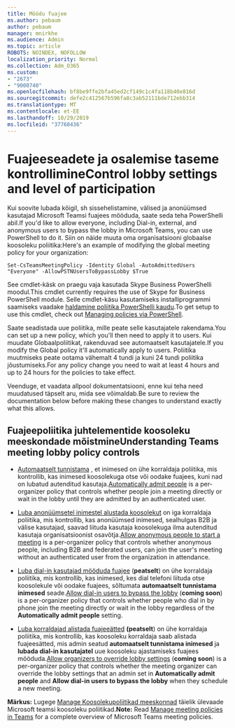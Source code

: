 ```yaml
---
title: Möödu fuajee
ms.author: pebaum
author: pebaum
manager: mnirkhe
ms.audience: Admin
ms.topic: article
ROBOTS: NOINDEX, NOFOLLOW
localization_priority: Normal
ms.collection: Adm_O365
ms.custom:
- "2673"
- "9000740"
ms.openlocfilehash: bf8be9ffe2bfa45ed2cf149c1c4fa118b40e816d
ms.sourcegitcommit: defe2c412567b596fa8c3ab52111bde712ebb314
ms.translationtype: MT
ms.contentlocale: et-EE
ms.lasthandoff: 10/29/2019
ms.locfileid: "37768436"
---
```

# <a name="control-lobby-settings-and-level-of-participation"></a><span data-ttu-id="84750-102">Fuajeeseadete ja osalemise taseme kontrollimine</span><span class="sxs-lookup"><span data-stu-id="84750-102">Control lobby settings and level of participation</span></span>

<span data-ttu-id="84750-103">Kui soovite lubada kõigil, sh sissehelistamine, välised ja anonüümsed kasutajad Microsoft Teamsi fuajees mööduda, saate seda teha PowerShelli abil.</span><span class="sxs-lookup"><span data-stu-id="84750-103">If you'd like to allow everyone, including Dial-in, external, and anonymous users to bypass the lobby in Microsoft Teams, you can use PowerShell to do it.</span></span> <span data-ttu-id="84750-104">Siin on näide muuta oma organisatsiooni globaalse koosoleku poliitika:</span><span class="sxs-lookup"><span data-stu-id="84750-104">Here's an example of modifying the global meeting policy for your organization:</span></span>

`Set-CsTeamsMeetingPolicy -Identity Global -AutoAdmittedUsers "Everyone" -AllowPSTNUsersToBypassLobby $True`

<span data-ttu-id="84750-105">See cmdlet-käsk on praegu vaja kasutada Skype Business PowerShelli moodul.</span><span class="sxs-lookup"><span data-stu-id="84750-105">This cmdlet currently requires the use of Skype for Business PowerShell module.</span></span> <span data-ttu-id="84750-106">Selle cmdlet-käsu kasutamiseks installiprogrammi saamiseks vaadake [haldamine poliitika PowerShelli kaudu](https://docs.microsoft.com/en-us/microsoftteams/teams-powershell-overview#managing-policies-via-powershell).</span><span class="sxs-lookup"><span data-stu-id="84750-106">To get setup to use this cmdlet, check out [Managing policies via PowerShell](https://docs.microsoft.com/en-us/microsoftteams/teams-powershell-overview#managing-policies-via-powershell).</span></span>

<span data-ttu-id="84750-107">Saate seadistada uue poliitika, mille peate selle kasutajatele rakendama.</span><span class="sxs-lookup"><span data-stu-id="84750-107">You can set up a new policy, which you'll then need to apply it to users.</span></span> <span data-ttu-id="84750-108">Kui muudate Globaalpoliitikat, rakenduvad see automaatselt kasutajatele.</span><span class="sxs-lookup"><span data-stu-id="84750-108">If you modify the Global policy it'll automatically apply to users.</span></span> <span data-ttu-id="84750-109">Poliitika muutmiseks peate ootama vähemalt 4 tundi ja kuni 24 tundi poliitika jõustumiseks.</span><span class="sxs-lookup"><span data-stu-id="84750-109">For any policy change you need to wait at least 4 hours and up to 24 hours for the policies to take effect.</span></span>

<span data-ttu-id="84750-110">Veenduge, et vaadata allpool dokumentatsiooni, enne kui teha need muudatused täpselt aru, mida see võimaldab.</span><span class="sxs-lookup"><span data-stu-id="84750-110">Be sure to review the documentation below before making these changes to understand exactly what this allows.</span></span>

## <a name="understanding-teams-meeting-lobby-policy-controls"></a><span data-ttu-id="84750-111">Fuajeepoliitika juhtelementide koosoleku meeskondade mõistmine</span><span class="sxs-lookup"><span data-stu-id="84750-111">Understanding Teams meeting lobby policy controls</span></span>

- <span data-ttu-id="84750-112">[Automaatselt tunnistama](https://docs.microsoft.com/microsoftteams/meeting-policies-in-teams#automatically-admit-people) , et inimesed on ühe korraldaja poliitika, mis kontrollib, kas inimesed koosolekuga otse või oodake fuajees, kuni nad on lubatud autenditud kasutaja.</span><span class="sxs-lookup"><span data-stu-id="84750-112">[Automatically admit people](https://docs.microsoft.com/microsoftteams/meeting-policies-in-teams#automatically-admit-people) is a per-organizer policy that controls whether people join a meeting directly or wait in the lobby until they are admitted by an authenticated user.</span></span>

- <span data-ttu-id="84750-113">[Luba anonüümsetel inimestel alustada koosolekut](https://docs.microsoft.com/microsoftteams/meeting-policies-in-teams#allow-anonymous-people-to-start-a-meeting) on iga korraldaja poliitika, mis kontrollib, kas anonüümsed inimesed, sealhulgas B2B ja välise kasutajad, saavad liituda kasutaja koosolekuga ilma autenditud kasutaja organisatsioonist osavõtja.</span><span class="sxs-lookup"><span data-stu-id="84750-113">[Allow anonymous people to start a meeting](https://docs.microsoft.com/microsoftteams/meeting-policies-in-teams#allow-anonymous-people-to-start-a-meeting) is a per-organizer policy that controls whether anonymous people, including B2B and federated users, can join the user's meeting without an authenticated user from the organization in attendance.</span></span>

- <span data-ttu-id="84750-114">[Luba dial-in kasutajad mööduda fuajee](https://docs.microsoft.com/en-us/microsoftteams/meeting-policies-in-teams#allow-dial-in-users-to-bypass-the-lobby-coming-soon) (**peatselt**) on ühe korraldaja poliitika, mis kontrollib, kas inimesed, kes dial telefoni liituda otse koosolekule või oodake fuajees, sõltumata **automaatselt tunnistama inimesed** seade.</span><span class="sxs-lookup"><span data-stu-id="84750-114">[Allow dial-in users to bypass the lobby](https://docs.microsoft.com/en-us/microsoftteams/meeting-policies-in-teams#allow-dial-in-users-to-bypass-the-lobby-coming-soon) (**coming soon**) is a per-organizer policy that controls whether people who dial in by phone join the meeting directly or wait in the lobby regardless of the **Automatically admit people** setting.</span></span>

- <span data-ttu-id="84750-115">[Luba korraldajad alistada fuajeeätted](https://docs.microsoft.com/microsoftteams/meeting-policies-in-teams#allow-organizers-to-override-lobby-settings-coming-soon) **(peatselt**) on ühe korraldaja poliitika, mis kontrollib, kas koosoleku korraldaja saab alistada fuajeesätted, mis admin seatud **automaatselt tunnistama inimesed** ja **lubada dial-in kasutajatel** uue koosoleku ajastamiseks fuajees mööduda.</span><span class="sxs-lookup"><span data-stu-id="84750-115">[Allow organizers to override lobby settings](https://docs.microsoft.com/microsoftteams/meeting-policies-in-teams#allow-organizers-to-override-lobby-settings-coming-soon) (**coming soon**) is a per-organizer policy that controls whether the meeting organizer can override the lobby settings that an admin set in **Automatically admit people** and **Allow dial-in users to bypass the lobby** when they schedule a new meeting.</span></span>

<span data-ttu-id="84750-116">**Märkus:** Lugege [Manage Koosolekupoliitikad meeskonnad](https://docs.microsoft.com/en-us/microsoftteams/meeting-policies-in-teams) täielik ülevaade Microsoft teamsi koosoleku poliitikad.</span><span class="sxs-lookup"><span data-stu-id="84750-116">**Note:** Read [Manage meeting policies in Teams](https://docs.microsoft.com/en-us/microsoftteams/meeting-policies-in-teams) for a complete overview of Microsoft Teams meeting policies.</span></span>
